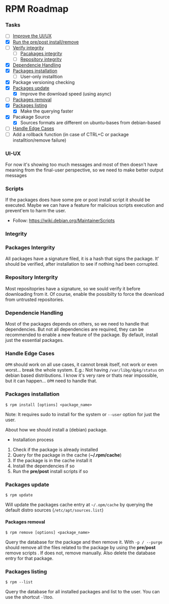 # RPM Roadmap
   
### Tasks
- [ ] [Improve the UI/UX](#ui_ux)
- [X] [Run the pre/post install/remove](#scripts)
- [ ] [Verify integrity](#integrity)
   - [ ] [Pacakages integrity](#packages-integrity)
   - [ ] [Repository integrity](#repository-integrity)
- [X] [Dependencie Handling](#dependencie-handling)
- [X] [Packages installation](#packages-installation)
   - [ ] User-only installtion
- [X] Package versioning checking
- [x] [Packages update](#packages-update)
   - [X] Improve the download speed (using async)
- [ ] [Packages removal](#packages-removal)
- [x] [Packages listing](#packages-listing)
   - [x] Make the querying faster
- [X] Pacakage Source
   - [X] Sources formats are different on ubuntu-bases from debian-based
- [ ] [Handle Edge Cases](#Handle-Edge-Cases)
- [ ] Add a rollback function (in case of CTRL+C or package installtion/remove failure)

### UI-UX
For now it's showing too much messages and most of then doesn't have meaning
from the final-user perspective, so we need to make better output messages

### Scripts
If the packages does have some pre or post install script it should be executed.
Maybe we can have a feature for malicious scripts execution and prevent'em to harm the user.
- Follow: https://wiki.debian.org/MaintainerScripts

### Integrity
   ### Packages Intergrity
   All packages have a signature filed, it is a hash that signs the package.
   It' should be verified, after installation to see if nothing had been corrupted.

   ### Repository Intergrity
   Most repositopries have a signature, so we sould verify it before downloading from
   it. Of course, enable the possibilty to force the download from untrusted repositories.

### Dependencie Handling
Most of the packages depends on others, so we need to handle that dependencies.
But not all dependencies are required, they can be recommended to enable a new feature of the package.
By default, install just the essential packages.

### Handle Edge Cases
`OPM` should work on all use cases, it cannot break itself, not work or even worst...
break the whole system.
E.g.: Not having `/var/libg/dpkg/status` on debian based distributions.
I know it's very rare or thats near impossible, but it can happen... `OPM` need to handle that.

### Packages installation
```
$ rpm install [options] <package_name>
```
Note: It requires sudo to install for the system or `--user` option for just the user.

About how we should install a (debian) package.

* Installation process

1.  Check if the package is already installed
2.  Query for the package in the cache (**~/.rpm/cache**)
3.  If the package is in the cache install it
4.  Install the dependencies if so
5.  Run the **pre/post** install scripts if so

### Packages update
```
$ rpm update
```
Will update the packages cache entry at `~/.opm/cache` by querying the default distro sources (`/etc/apt/sources.list`)

#### Packages removal
```
$ rpm remove [options] <package_name>
```

Query the database for the package and then remove it. With `-p / --purge` should remove all the files related to the package by using the **pre/post** remove scripts . If does not, remove manually. Also delete the database entry for that package.

### Packages listing
```
$ rpm --list
```

Query the database for all installed packages and list to the user. You can use the shortcut `-l`too.